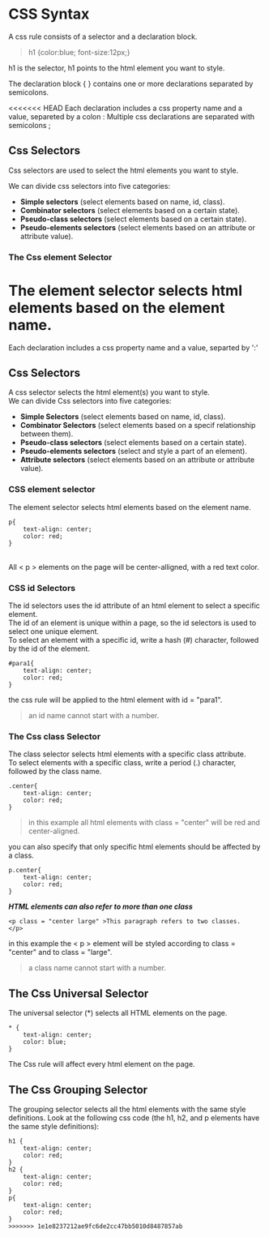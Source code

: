 # CSS Syntax
A css rule consists of a selector and a declaration block.<br/>
> h1 {color:blue; font-size:12px;}

h1 is the selector, h1 points to the html element you want to style.<br/>

The declaration block {  } contains one or more declarations separated by semicolons.<br/>

<<<<<<< HEAD
Each declaration includes a css property name and a value, separeted by a colon :
Multiple css declarations are separated with semicolons ;

## Css Selectors
Css selectors are used to select the html elements you want to style.

We can divide css selectors into five categories:</br>

- **Simple selectors** (select elements based on name, id, class).
- **Combinator selectors** (select elements based on a certain state).
- **Pseudo-class selectors** (select elements based on a certain state).
- **Pseudo-elements selectors** (select elements based on an attribute or attribute value).</br>

### The Css element Selector
The element selector selects html elements based on the element name. 
=======
Each declaration includes a css property name and a value, separted by ':'<br/>

## Css Selectors
A css selector selects the html element(s) you want to style.<br>
We can divide Css selectors into five categories: <br>
 
 - **Simple Selectors** (select elements based on name, id, class).
 - **Combinator Selectors** (select elements based on a specif relationship between them).
 - **Pseudo-class selectors** (select elements based on a certain state).
 - **Pseudo-elements selectors** (select and style a part of an element).
 - **Attribute selectors** (select elements based on an attribute or attribute value).

### CSS element selector
The element selector selects html elements based on the element name.<br>
````
p{
    text-align: center;
    color: red;
}
`````
<br>
 All < p > elements on the page will be center-alligned, with a red text color.<br>

### CSS id Selectors<br>
The id selectors uses the id attribute of an html element to select a specific element. <br>
The id of an element is unique within a page, so the id selectors is used to select one unique element. <br>
To select an element with a specific id, write a hash (#) character, followed by the id of the element.
````
#para1{
    text-align: center;
    color: red;
} 
````
the css rule will be applied to the html element with id = "para1".
> an id name cannot start with a number. 

### The Css class Selector
The class selector selects html elements with a specific class attribute. <br>
To select elements with a specific class, write a period (.) character, followed by the class name.<br>
`````
.center{
    text-align: center;
    color: red;
}
``````
> in this example all html elements with class = "center" will be red and center-aligned.<br>

you can also specify that only specific html elements should be affected by a class.
````
p.center{
    text-align: center;
    color: red;
}
````
***HTML elements can also refer to more than one class***
````
<p class = "center large" >This paragraph refers to two classes.
</p>

````
in this example the < p > element will be styled according to class = "center" and to class = "large".
>a class name cannot start with a number.
## The Css Universal Selector
The universal selector (*) selects all HTML elements on the page.
````
* {
    text-align: center;
    color: blue;
}  
````
The Css rule will affect every html element on the page.
## The Css Grouping Selector
The grouping selector selects all the html elements with the same style definitions.
Look at the following css code (the h1, h2, and p elements have the same style definitions):
````
h1 {
    text-align: center;
    color: red;
}
h2 { 
    text-align: center;
    color: red;
}
p{
    text-align: center;
    color: red;
}
>>>>>>> 1e1e8237212ae9fc6de2cc47bb5010d8487857ab
